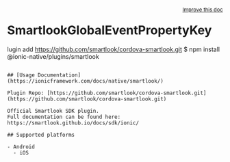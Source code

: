 <a style="float:right;font-size:12px;" href="http://github.com/danielsogl/awesome-cordova-plugins/edit/master/src/@awesome-cordova-plugins/plugins/smartlook/index.ts#L194">
  Improve this doc
</a>

# SmartlookGlobalEventPropertyKey

lugin add https://github.com/smartlook/cordova-smartlook.git
$ npm install @ionic-native/plugins/smartlook

```

## [Usage Documentation](https://ionicframework.com/docs/native/smartlook/)

Plugin Repo: [https://github.com/smartlook/cordova-smartlook.git](https://github.com/smartlook/cordova-smartlook.git)

Official Smartlook SDK plugin.
Full documentation can be found here: https://smartlook.github.io/docs/sdk/ionic/

## Supported platforms

- Android
  - iOS



```
